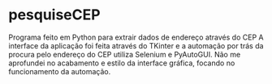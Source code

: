 # pesquiseCEP
Programa feito em Python para extrair dados de endereço através do CEP
A interface da aplicação foi feita através do TKinter e a automação por trás da procura pelo endereço do CEP utiliza Selenium e PyAutoGUI.
Não me aprofundei no acabamento e estilo da interface gráfica, focando no funcionamento da automação.
